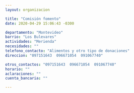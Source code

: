 ```yaml
---
layout: organizacion

title: "Comisión fomento"
date: 2020-04-29 15:06:43 -0300

departamento: "Montevideo"
barrio: "Los Bulevares"
actividades: "Merienda"
necesidades: ""
telefono_contacto: "Alimentos y otro tipo de donaciones"
direccion: "097151643  096671054  091067740"

otros_contactos: "097151643  096671054  091067740"
horario: ""
aclaraciones: ""
cuenta_bancaria: ""

---
```

